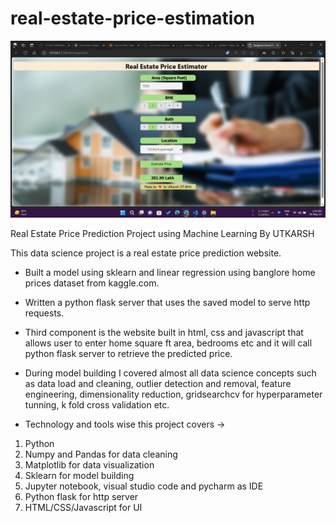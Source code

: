 # real-estate-price-estimation

![](image.png)

Real Estate Price Prediction Project using Machine Learning By UTKARSH

This data science project is a real estate price prediction website. 
- Built a model using sklearn and linear regression using banglore home prices dataset from kaggle.com. 
- Written a python flask server that uses the saved model to serve http requests. 
- Third component is the website built in html, css and javascript that allows user to enter home square ft area, bedrooms etc and it will call python flask server to retrieve the predicted price. 
- During model building I covered almost all data science concepts such as data load and cleaning, outlier detection and removal, feature engineering, dimensionality reduction, gridsearchcv for hyperparameter tunning, k fold cross validation etc. 


- Technology and tools wise this project covers ->

1. Python
2. Numpy and Pandas for data cleaning
3. Matplotlib for data visualization
4. Sklearn for model building
5. Jupyter notebook, visual studio code and pycharm as IDE
6. Python flask for http server
7. HTML/CSS/Javascript for UI

